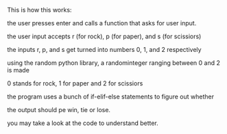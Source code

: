 This is how this works:

the user presses enter and calls a function that asks for user input.

the user input accepts r (for rock), p (for paper), and s (for scissiors)

the inputs r, p, and s get turned into numbers 0, 1, and 2 respectively

using the  random  python library, a randominteger ranging between 0 and 2 is made

0 stands for rock, 1 for paper and 2 for scissiors

the program uses a bunch of if-elif-else statements to figure out whether
 
the output should pe win, tie or lose.

you may take a look at the code to understand better.
